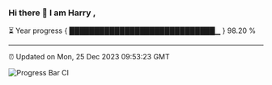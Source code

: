 ### Hi there 👋 I am Harry , 

⏳ Year progress { █████████████████████████████▁ } 98.20 %

---

⏰ Updated on Mon, 25 Dec 2023 09:53:23 GMT

![Progress Bar CI](https://github.com/duykhang68/duykhang68/workflows/Progress%20Bar%20CI/badge.svg)

